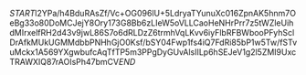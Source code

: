 $START$l2YPa/h4BduRAsZf/Vc+OG096lU+5LdryaTYunuXc016ZpnAK5hnm7OeBg33o80DoMCJejY8Ory173G8Bb6zLIeW5oVLLCaoHeNHrPrr7z5tWZleUihdMIrxelfRH2d43v9jwL86S7o6dRLDzZ6trmhVqLKvv6iyFlbRFBWbooPFyhSclDrAfkMUkUGMMdbbPNHhGjO0Ksf/bSY04Fwp1fs4iQ7FdRi85bP1w5Tw/fSTvuMckx1A569YXgwbufcAqTfTP5m3PPgDyGUvAlsIILp6hSEJeV1g2l5ZMI9UxcTRAWXIQ87rAOIsPh47bmCV$END$